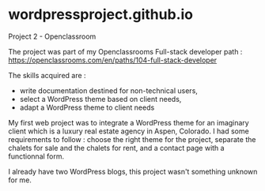 # wordpressproject.github.io
Project 2 - Openclassroom

The project was part of my Openclassrooms Full-stack developer path : https://openclassrooms.com/en/paths/104-full-stack-developer

The skills acquired are :
- write documentation destined for non-technical users,
- select a WordPress theme based on client needs,
- adapt a WordPress theme to client needs

My first web project was to integrate a WordPress theme for an imaginary client which is a luxury real estate agency in Aspen, Colorado. 
I had some requirements to follow : choose the right theme for the project, separate the chalets for sale and the chalets for rent, and a 
contact page with a functionnal form. 

I already have two WordPress blogs, this project wasn't something unknown for me.
